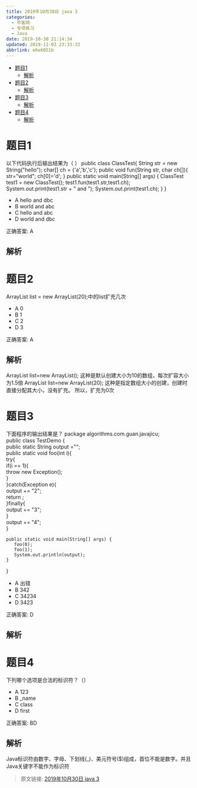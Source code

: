 ```yaml
---
title: 2019年10月30日 java 3
categories: 
  - 牛客网
  - 专项练习
  - Java
date: 2019-10-30 21:14:34
updated: 2019-11-03 23:33:33
abbrlink: e6e6051b
---
```

- [题目1](/exam/e6e6051b/#题目1)
    - [解析](/exam/e6e6051b/#解析)
- [题目2](/exam/e6e6051b/#题目2)
    - [解析](/exam/e6e6051b/#解析)
- [题目3](/exam/e6e6051b/#题目3)
    - [解析](/exam/e6e6051b/#解析)
- [题目4](/exam/e6e6051b/#题目4)
    - [解析](/exam/e6e6051b/#解析)

<!--more-->
<script src="https://cdn.bootcss.com/jquery/3.4.0/jquery.slim.min.js"></script>
<script>$(document).ready(function () {$(".post-body > ul:nth-child(1)").hide();});</script>

<!--end-->
# 题目1
以下代码执行后输出结果为（ ）
public class ClassTest{
     String str = new String("hello");
     char[] ch = {'a','b','c'};
     public void fun(String str, char ch[]){
     str="world";
     ch[0]='d';
 }
 public static void main(String[] args) {
     ClassTest test1 = new ClassTest();
     test1.fun(test1.str,test1.ch);
     System.out.print(test1.str + " and ");
     System.out.print(test1.ch);
     }
 }
- A hello and dbc
- B world and abc
- C hello and abc
- D world and dbc

正确答案: A
## 解析

# 题目2
ArrayList list = new ArrayList(20);中的list扩充几次
- A 0
- B 1
- C 2
- D 3

正确答案: A
## 解析
ArrayList list=new ArrayList(); 这种是默认创建大小为10的数组，每次扩容大小为1.5倍
 ArrayList list=new ArrayList(20); 这种是指定数组大小的创建，创建时直接分配其大小，没有扩充。 所以，扩充为0次
 
# 题目3
下面程序的输出结果是？
package algorithms.com.guan.javajicu;  
public class TestDemo {  
    public static String output ="";  
    public static void foo(int i){  
       try{  
           if(i == 1){  
              throw new Exception();  
           }  
       }catch(Exception e){  
           output += "2";  
           return ;  
       }finally{  
           output += "3";  
       }  
       output += "4";  
    }  
   
    public static void main(String[] args) {  
       foo(0);  
       foo(1);  
       System.out.println(output); 
    }  
}  
- A 出错
- B 342
- C 34234
- D 3423

正确答案: D
## 解析

# 题目4
下列哪个选项是合法的标识符？（）
- A 123
- B _name
- C class
- D first

正确答案: BD
## 解析
Java标识符由数字、字母、下划线(_)、美元符号($)组成，首位不能是数字。并且Java关键字不能作为标识符

>原文链接: [2019年10月30日 java 3](https://lanlan2017.github.io/blog/e6e6051b/)
